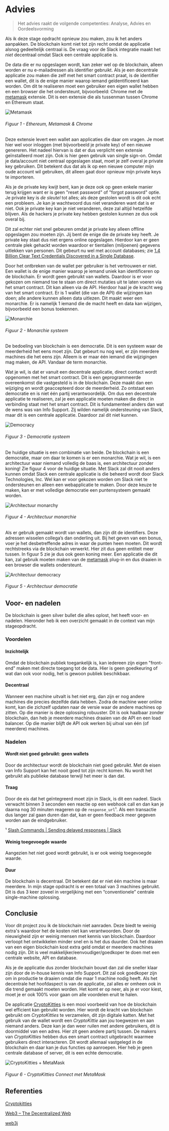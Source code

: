 # Advies

> Het advies raakt de volgende competenties: Analyse, Advies en Oordeelsvorming

Als ik deze stage opdracht opnieuw zou maken, zou ik het anders aanpakken. De blockchain komt niet tot zijn recht omdat de applicatie alsnog gedeeltelijk centraal is. De vraag voor de Slack integratie maakt het _niet_ decentraal omdat Slack een centrale applicatie is.

De data die er nu opgeslagen wordt, kan zeker wel op de blockchain, alleen worden er nu e-mailadressen als identifier gebruikt. Als je een decentrale applicatie zou maken die zelf met het smart contract praat, is de identifier een wallet, dit is de enige manier waarop iemand geïdentificeerd kan worden. Om dit te realiseren moet een gebruiker een eigen wallet hebben en een browser die het ondersteunt, bijvoorbeeld: Chrome met de [metamask][1] extensie. Dit is een extensie die als tussenman tussen Chrome en Ethereum staat.

![Metamask](./img/ethereum-metamask-chrome.png)

###### Figuur 1 - Ethereum, Metamask & Chrome

Deze extensie levert een wallet aan applicaties die daar om vragen. Je moet hier wel voor inloggen (met bijvoorbeeld je private key) of een nieuwe genereren. Het nadeel hiervan is dat er dus verplicht een extensie geïnstalleerd moet zijn. Ook is hier geen gebruik van single sign-on. Omdat je data/account niet centraal opgeslagen staat, moet je zelf overal je private key gebruiken. Dit betekent dus dat als ik op een nieuwe computer mijn oude account wil gebruiken, dit alleen gaat door opnieuw mijn private keys te importeren.

Als je de private key kwijt bent, kan je deze ook op geen enkele manier terug krijgen want er is geen "reset password" of "forgot password" optie. Je private key is _de sleutel_ tot alles; als deze gestolen wordt is dit ook echt een probleem. Je kan je wachtwoord dus niet veranderen want dat is er niet. Ook je private key kan je niet veranderen, deze zal altijd hetzelfde blijven. Als de hackers je private key hebben gestolen kunnen ze dus ook overal bij.

Dit zal echter niet snel gebeuren omdat je private key alleen offline opgeslagen zou moeten zijn. Jij bent de enige die de private key heeft. Je private key staat dus niet ergens online opgeslagen. Hierdoor kan er geen centrale plek gehackt worden waardoor er tientallen (miljoenen) gegevens uitlekken van personen. Dit gebeurt nu wel met account databases; zie [1.4 Billion Clear Text Credentials Discovered in a Single Database][2].

Door het ontbreken van de wallet per gebruiker is het vertrouwen er niet. Een wallet is de enige manier waarop je iemand uniek kan identificeren op de blockchain. Er wordt geen gebruikt van wallets. Daardoor is er voor gekozen om niemand toe te staan om direct mutaties uit te laten voeren via het smart contract. Dit kan alleen via de API. Hierdoor haal je de kracht weg van het smart contract. Er is 1 wallet (die van de API) die wijzingen kan doen; alle andere kunnen alleen data uitlezen. Dit maakt weer een monarchie. Er is namelijk 1 iemand die de macht heeft en data kan wijzigen, bijvoorbeeld een bonus toekennen.

![Monarchie](./img/monarchy.png)

###### Figuur 2 - Monarchie systeem

De bedoeling van blockchain is een democratie. Dit is een systeem waar de meerderheid het eens moet zijn. Dat gebeurt nu nog wel, er zijn meerdere machines die het eens zijn. Alleem is er maar één iemand die wijzigingen mag maken, de API. Vandaar de term monarchie.

Wat je wil, is dat er vanuit een decentrale applicatie, direct contact wordt opgenomen met het smart contract. Dit is een geprogrammeerde overeenkomst die vastgesteld is in de blockchain. Deze maakt dan een wijziging en wordt geaccepteerd door de meerderheid. Zo ontstaat een democratie en is niet één partij verantwoordelijk. Om dus een decentrale applicatie te realiseren, zal je een applicatie moeten maken die direct in verbinding staat met het smart contract. Dit is fundamenteel anders dan wat de wens was van Info Support. Zij wilden namelijk ondersteuning van Slack, maar dit is een centrale applicatie. Daardoor zal dit niet kunnen.

![Democracy](./img/democracy.png)

###### Figuur 3 - Democratie systeem

De huidige situatie is een combinatie van beide. De blockchain is een democratie, maar om daar te komen is er een monarchie. Wat je wil, is een architectuur waar niemand volledig de baas is, een architectuur zonder koning! Zie figuur 4 voor de huidige situatie. Met Slack zal dit nooit anders kunnen omdat Slack een centrale applicatie is die beheerd wordt door Slack Technologies, Inc. Wel kan er voor gekozen worden om Slack niet te ondersteunen en alleen een webapplicatie te maken. Door deze keuze te maken, kan er met volledige democratie een puntensysteem gemaakt worden.

![Architectuur monarchy](./img/architectuur-monarchy.png)

###### Figuur 4 - Architectuur monarchie

Als er gebruik gemaakt wordt van wallets, dan zijn dit de identifiers. Deze adressen wisselen collega’s dan onderling uit. Bij het geven van een bonus, voer je het desbetreffende adres in waar de punten heen moeten. Dit wordt rechtstreeks via de blockchain verwerkt. Hier zit dus geen entiteit meer tussen. In figuur 5 zie je dus ook geen koning meer. Een applicatie die dit kan, zal gebruik moeten maken van de [metamask][1] plug-in en dus draaien in een browser die wallets ondersteunt.

![Architectuur democracy](./img/architectuur-democracy.png)

###### Figuur 5 - Architectuur democratie

## Voor- en nadelen

De blockchain is geen silver bullet die alles oplost, het heeft voor- en nadelen. Hieronder heb ik een overzicht gemaakt in de context van mijn stageopdracht.

### Voordelen

#### Inzichtelijk

Omdat de blockchain publiek toegankelijk is, kan iedereen zijn eigen "front-end" maken met directe toegang tot de data. Hier is geen goedkeuring of wat dan ook voor nodig, het is gewoon publiek beschikbaar.

#### Decentraal

Wanneer een machine uitvalt is het niet erg, dan zijn er nog andere machines die precies dezelfde data hebben. Zodra de machine weer online komt, kan die zichzelf updaten naar de versie waar de andere machines op zitten. Op die manier is deze oplossing robuuster. Dit is ook haalbaar zonder blockchain, dan heb je meerdere machines draaien van de API en een load balancer. Op die manier blijft de API ook werken bij uitval van één (of meerdere) machines.

### Nadelen

#### Wordt niet goed gebruikt: geen wallets

Door de architectuur wordt de blockchain niet goed gebruikt. Met de eisen van Info Support kan het nooit goed tot zijn recht komen. Nu wordt het gebruikt als publieke database terwijl het meer is dan dat.

#### Traag

Door de eis dat het geïntegreerd moet zijn in Slack, is dit een nadeel. Slack verwacht binnen 3 seconden een reactie op een webhook call en dan kan je daarna nog 30 minuten reageren op de `response_url`¹. Als een transactie dus langer zal gaan duren dan dat, kan er geen feedback meer gegeven worden aan de eindgebruiker.

¹ [Slash Commands | Sending delayed responses | Slack](https://api.slack.com/slash-commands#responding_response_url)

#### Weinig toegevoegde waarde

Aangezien het niet goed wordt gebruikt, is er ook weinig toegevoegde waarde.

#### Duur

De blockchain is decentraal. Dit betekent dat er niet één machine is maar meerdere. In mijn stage opdracht is er een totaal van 3 machines gebruikt. Dit is dus 3 keer zoveel in vergelijking met een “conventionele” centrale single-machine oplossing.

## Conclusie

Voor dit project zou ik de blockchain niet aanraden. Deze biedt te weinig extra's waardoor het de kosten niet kan verantwoorden. Door de nieuwigheid zijn er weinig mensen met kennis van blockchain. Daardoor verloopt het ontwikkelen minder snel en is het dus duurder. Ook het draaien van een eigen blockchain kost extra geld omdat er meerdere machines nodig zijn. Dit is veel makkelijker/eenvoudiger/goedkoper te doen met een centrale website, API en database.

Als je de applicatie dus zonder blockchain bouwt dan zal die sneller klaar zijn door de in-house kennis van Info Support. Dit zal ook goedkoper zijn om in productie te draaien omdat die maar 1 machine nodig heeft. Als het decentrale het hoofdaspect is van de applicatie, zal alles er omheen ook in die trend gemaakt moeten worden. Het komt er op neer, als je er voor kiest, moet je er ook 100% voor gaan om alle voordelen eruit te halen.

De applicatie [CryptoKitties][3] is een mooi voorbeeld van hoe de blockchain wel efficient kan gebruikt worden. Hier wordt de kracht van blockchain gebruikt om _CryptoKitties_ te verzamelen, dit zijn digitale katten. Met het gebruik van de wallet wordt een _CryptoKittie_ aan jou toegwezen en aan niemand anders. Deze kan je dan weer ruilen met andere gebruikers, dit is doormiddel van een adres. Hier zit geen andere partij tussen. De makers van _CryptoKitties_ hebben dus een smart contract uitgebracht waarmee gebruikers direct interacteren. Dit wordt allemaal vastgelegd in de blockchain en daar kan je dus functies op aanroepen. Hier heb je geen centrale database of server, dit is een echte democratie.

![CryptoKitties + MetaMask](./img/CryptoKitties.png)

###### Figuur 6 - CryptoKitties Connect met MetaMask

<!-- TODO: Slot zinnetje of 2 bedenken -->

## Referenties

[Cryptokitties][3]

[Web3 – The Decentralized Web](https://blockchainhub.net/web3-decentralized-web/)

[web3j](http://web3j.io)

[1]: https://metamask.io/
[2]: https://medium.com/4iqdelvedeep/1-4-billion-clear-text-credentials-discovered-in-a-single-database-3131d0a1ae14
[3]: https://www.cryptokitties.co
